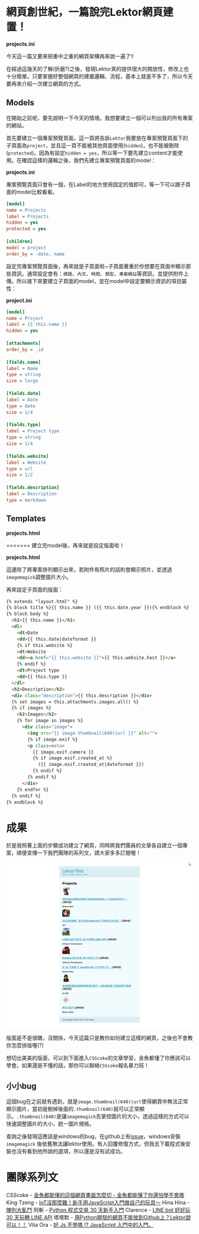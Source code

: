# 網頁創世紀，一篇說完Lektor網頁建置！

**projects.ini**

今天這一篇又要來把重中之重的網頁架構再來說一遍了!!

在經過這幾天的了解(折磨?)之後，發現Lektor真的提供很大的開放性，修改上也十分簡單。只要掌握好整個網頁的建置邏輯、流程，基本上就差不多了，所以今天要再來介紹一次建立網頁的方式。

## Models

在開始之前呢，要先說明一下今天的情境。我想要建立一個可以列出我的所有專案的網站。

首先要建立一個專案預覽頁面，這一頁將告訴`Lektor`我要放在專案預覽頁面下的子頁面為`project`，並且這一頁不能被其他頁面使用(`hidden`)，也不能被刪除(`protected`)。因為有設定`hidden = yes`，所以等一下要先建立content才能使用。在確認這樣的邏輯之後，我們先建立專案預覽頁面的model：

**projects.ini**

專案預覽頁面只會有一個，在Label的地方使用固定的值即可，等一下可以跟子頁面的model比較看看。

```ini
[model]
name = Projects
label = Projects
hidden = yes
protected = yes

[children]
model = project
order_by = -date, name
```

設定完專案預覽頁面後，再來就是子頁面啦~子頁面著重於你想要在頁面中顯示那些資訊，通常設定會有：`標題`、`內文`、`時間`、`類型`、`專案網站`等資訊，並提供附件上傳。所以接下來要建立子頁面的model，並在model中設定要顯示資訊的項目屬性：

**project.ini**

```ini
[model]
name = Project
label = {{ this.name }}
hidden = yes

[attachments]
order_by = _id

[fields.name]
label = Name
type = string
size = large

[fields.date]
label = Date
type = date
size = 1/4

[fields.type]
label = Project type
type = string
size = 1/4

[fields.website]
label = Website
type = url
size = 1/2

[fields.description]
label = Description
type = markdown
```

## Templates

**projects.html**

=======
建立完model後，再來就是設定版面啦！

**projects.html**

這邊除了將專案排列顯示出來，若附件有照片的話則會顯示照片，並透過`imagemagick`調整圖片大小。

再來設定子頁面的版面：

```html
{% extends "layout.html" %}
{% block title %}{{ this.name }} ({{ this.date.year }}){% endblock %}
{% block body %}
  <h1>{{ this.name }}</h1>
  <dl>
    <dt>Date
    <dd>{{ this.date|dateformat }}
    {% if this.website %}
    <dt>Website
    <dd><a href="{{ this.website }}">{{ this.website.host }}</a>
    {% endif %}
    <dt>Project type
    <dd>{{ this.type }}
  </dl>
  <h2>Description</h2>
  <div class="description">{{ this.description }}</div>
  {% set images = this.attachments.images.all() %}
  {% if images %}
    <h2>Images</h2>
    {% for image in images %}
      <div class="image">
        <img src="{{ image.thumbnail(640)|url }}" alt="">
        {% if image.exif %}
        <p class=meta>
          {{ image.exif.camera }}
          {% if image.exif.created_at %}
            ({{ image.exif.created_at|dateformat }})
          {% endif %}
        {% endif %}
      </div>
    {% endfor %}
  {% endif %}
{% endblock %}
```

# 成果

於是我照著上面的步驟成功建立了網頁，同時將我們團員的文章各自建立一個專案，順便宣傳一下我們團隊的系列文，請大家多多訂閱喔！

![1570007752850](../assets/1570007752850.png)

版面是不是很醜，沒關係，今天這篇只是教你如何建立這樣的網頁，之後也不會教你怎麼排版喔(?)

想切出美美的版面，可以到下面進入`CSScoke`的文章學習，金魚都懂了你應該可以學會。如果還是不懂的話，那你可以聯絡`CSScoke`報名暴力班！

## 小小bug

這個bug在之前就有遇到，就是`image.thumbnail(640)|url`使得網頁中無法正常顯示圖片，當初是刪掉後面的`.thumbnail(640)`就可以正常顯示。`.thumbnail(640)`是讓`imagemagick`去掌控圖片的大小，透過這樣的方式可以快速調整圖片的大小，統一圖片規格。

查詢之後發現這應該是windows的bug，在github上有[issue](https://github.com/lektor/lektor/issues/362)，windows安裝`imagemagick` 後依舊無法讓lektor使用。有人回覆修復方式，但我去下載程式後安裝也沒有看到他所說的選項，所以還是沒有試成功。

# 團隊系列文

CSScoke - [金魚都能懂的這個網頁畫面怎麼切 - 金魚都能懂了你還怕學不會嗎](https://ithelp.ithome.com.tw/users/20112550/ironman/2623)
King Tzeng - [IoT沒那麼難！新手用JavaScript入門做自己的玩具～](https://ithelp.ithome.com.tw/users/20103130/ironman/2125)
Hina Hina - [陣列大亂鬥](https://ithelp.ithome.com.tw/users/20120000/ironman/2256) 
阿斬 - [Python 程式交易 30 天新手入門](https://ithelp.ithome.com.tw/users/20120536/ironman/2571)
Clarence - [LINE bot 好好玩 30 天玩轉 LINE API](https://ithelp.ithome.com.tw/users/20117701/ironman/2634)
塔塔默 - [用Python開發的網頁不能放到Github上？Lektor說可以！！](https://ithelp.ithome.com.tw/users/20112552/ironman/2735)
Vita Ora - [好 Js 不學嗎 !? JavaScript 入門中的入門。](https://ithelp.ithome.com.tw/users/20112656/ironman/2782)
